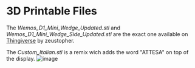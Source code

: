 # 3D Printable Files

The *Wemos_D1_Mini_Wedge_Updated.stl* and *Wemos_D1_Mini_Wedge_Side_Updated.stl* are the exact one available on [Thingiverse](https://www.thingiverse.com/thing:4848322) by zeustopher.

The *Custom_Italian.stl* is a remix wich adds the word "ATTESA" on top of the display.
![image](https://github.com/user-attachments/assets/837a24bf-53a2-4e5a-a70b-40b1faf13cab)